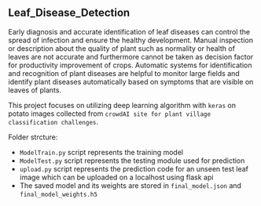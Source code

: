 ## Leaf_Disease_Detection

Early diagnosis and accurate identification of leaf diseases can control the spread of infection and
ensure the healthy development. Manual inspection or description about the quality of plant 
such as normality or health of leaves are not accurate and furthermore cannot be taken as 
decision factor for productivity improvement of crops. Automatic systems for
identification and recognition of plant diseases are helpful to monitor large fields and identify plant
diseases automatically based on symptoms that are visible on leaves of plants.

This project focuses on utilizing deep learning algorithm with `keras` on potato images collected from `crowdAI site
for plant village classification challenges`. 

Folder strcture:

- `ModelTrain.py` script represents the training model
- `ModelTest.py` script represents the testing module used for prediction
- `upload.py` script represents the prediction code for an unseen test leaf image which can be uploaded
on a localhost using flask api
- The saved model and its weights are stored in `final_model.json` and `final_model_weights.h5`

